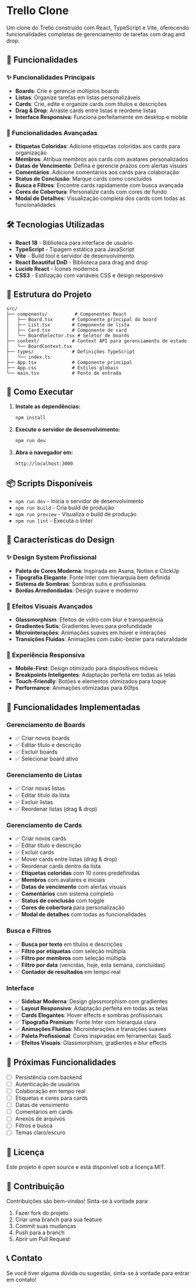 # Trello Clone

Um clone do Trello construído com React, TypeScript e Vite, oferecendo funcionalidades completas de gerenciamento de tarefas com drag and drop.

## 🚀 Funcionalidades

### ✨ Funcionalidades Principais
- **Boards**: Crie e gerencie múltiplos boards
- **Listas**: Organize tarefas em listas personalizáveis
- **Cards**: Crie, edite e organize cards com títulos e descrições
- **Drag & Drop**: Arraste cards entre listas e reordene listas
- **Interface Responsiva**: Funciona perfeitamente em desktop e mobile

### 🎯 Funcionalidades Avançadas
- **Etiquetas Coloridas**: Adicione etiquetas coloridas aos cards para organização
- **Membros**: Atribua membros aos cards com avatares personalizados
- **Datas de Vencimento**: Defina e gerencie prazos com alertas visuais
- **Comentários**: Adicione comentários aos cards para colaboração
- **Status de Conclusão**: Marque cards como concluídos
- **Busca e Filtros**: Encontre cards rapidamente com busca avançada
- **Cores de Cobertura**: Personalize cards com cores de fundo
- **Modal de Detalhes**: Visualização completa dos cards com todas as funcionalidades

## 🛠️ Tecnologias Utilizadas

- **React 18** - Biblioteca para interface de usuário
- **TypeScript** - Tipagem estática para JavaScript
- **Vite** - Build tool e servidor de desenvolvimento
- **React Beautiful DnD** - Biblioteca para drag and drop
- **Lucide React** - Ícones modernos
- **CSS3** - Estilização com variáveis CSS e design responsivo

## 📁 Estrutura do Projeto

```
src/
├── components/          # Componentes React
│   ├── Board.tsx       # Componente principal do board
│   ├── List.tsx        # Componente de lista
│   ├── Card.tsx        # Componente de card
│   └── BoardSelector.tsx # Seletor de boards
├── context/            # Context API para gerenciamento de estado
│   └── BoardContext.tsx
├── types/              # Definições TypeScript
│   └── index.ts
├── App.tsx             # Componente principal
├── App.css             # Estilos globais
└── main.tsx            # Ponto de entrada
```

## 🚀 Como Executar

1. **Instale as dependências:**
   ```bash
   npm install
   ```

2. **Execute o servidor de desenvolvimento:**
   ```bash
   npm run dev
   ```

3. **Abra o navegador em:**
   ```
   http://localhost:3000
   ```

## 📦 Scripts Disponíveis

- `npm run dev` - Inicia o servidor de desenvolvimento
- `npm run build` - Cria build de produção
- `npm run preview` - Visualiza o build de produção
- `npm run lint` - Executa o linter

## 🎨 Características do Design

### ✨ **Design System Profissional**
- **Paleta de Cores Moderna**: Inspirada em Asana, Notion e ClickUp
- **Tipografia Elegante**: Fonte Inter com hierarquia bem definida
- **Sistema de Sombras**: Sombras sutis e profissionais
- **Bordas Arredondadas**: Design suave e moderno

### 🌟 **Efeitos Visuais Avançados**
- **Glassmorphism**: Efeitos de vidro com blur e transparência
- **Gradientes Sutis**: Gradientes leves para profundidade
- **Microinterações**: Animações suaves em hover e interações
- **Transições Fluidas**: Animações com cubic-bezier para naturalidade

### 📱 **Experiência Responsiva**
- **Mobile-First**: Design otimizado para dispositivos móveis
- **Breakpoints Inteligentes**: Adaptação perfeita em todas as telas
- **Touch-Friendly**: Botões e elementos otimizados para toque
- **Performance**: Animações otimizadas para 60fps

## 🔧 Funcionalidades Implementadas

### Gerenciamento de Boards
- ✅ Criar novos boards
- ✅ Editar título e descrição
- ✅ Excluir boards
- ✅ Selecionar board ativo

### Gerenciamento de Listas
- ✅ Criar novas listas
- ✅ Editar título da lista
- ✅ Excluir listas
- ✅ Reordenar listas (drag & drop)

### Gerenciamento de Cards
- ✅ Criar novos cards
- ✅ Editar título e descrição
- ✅ Excluir cards
- ✅ Mover cards entre listas (drag & drop)
- ✅ Reordenar cards dentro da lista
- ✅ **Etiquetas coloridas** com 10 cores predefinidas
- ✅ **Membros** com avatares e iniciais
- ✅ **Datas de vencimento** com alertas visuais
- ✅ **Comentários** com sistema completo
- ✅ **Status de conclusão** com toggle
- ✅ **Cores de cobertura** para personalização
- ✅ **Modal de detalhes** com todas as funcionalidades

### Busca e Filtros
- ✅ **Busca por texto** em títulos e descrições
- ✅ **Filtro por etiquetas** com seleção múltipla
- ✅ **Filtro por membros** com seleção múltipla
- ✅ **Filtro por data** (vencidas, hoje, esta semana, concluídas)
- ✅ **Contador de resultados** em tempo real

### Interface
- ✅ **Sidebar Moderna**: Design glassmorphism com gradientes
- ✅ **Layout Responsivo**: Adaptação perfeita em todas as telas
- ✅ **Cards Elegantes**: Hover effects e sombras profissionais
- ✅ **Tipografia Premium**: Fonte Inter com hierarquia clara
- ✅ **Animações Fluidas**: Microinterações e transições suaves
- ✅ **Paleta Profissional**: Cores inspiradas em ferramentas SaaS
- ✅ **Efeitos Visuais**: Glassmorphism, gradientes e blur effects

## 🚀 Próximas Funcionalidades

- [ ] Persistência com backend
- [ ] Autenticação de usuários
- [ ] Colaboração em tempo real
- [ ] Etiquetas e cores para cards
- [ ] Datas de vencimento
- [ ] Comentários em cards
- [ ] Anexos de arquivos
- [ ] Filtros e busca
- [ ] Temas claro/escuro

## 📝 Licença

Este projeto é open source e está disponível sob a licença MIT.

## 🤝 Contribuição

Contribuições são bem-vindas! Sinta-se à vontade para:

1. Fazer fork do projeto
2. Criar uma branch para sua feature
3. Commit suas mudanças
4. Push para a branch
5. Abrir um Pull Request

## 📞 Contato

Se você tiver alguma dúvida ou sugestão, sinta-se à vontade para entrar em contato!
